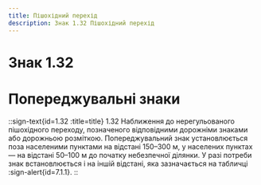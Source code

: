 ```yaml
---
title: Пішохідний перехід
description: Знак 1.32 Пішохідний перехід
---
```

# Знак 1.32
# Попереджувальні знаки
::sign-text{id=1.32 :title=title}
1.32 Наближення до нерегульованого пішохідного переходу, позначеного відповідними дорожніми знаками або дорожньою розміткою.
Попереджувальний знак установлюється поза населеними пунктами на відстані 150–300 м, у населених пунктах — на відстані 50–100 м до початку небезпечної ділянки. У разі потреби знак встановлюється і на іншій відстані, яка зазначається на табличці :sign-alert{id=7.1.1}.
::